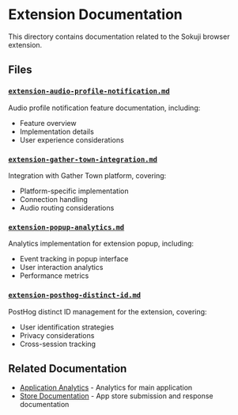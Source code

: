 # Extension Documentation

This directory contains documentation related to the Sokuji browser extension.

## Files

### [`extension-audio-profile-notification.md`](./extension-audio-profile-notification.md)
Audio profile notification feature documentation, including:
- Feature overview
- Implementation details
- User experience considerations

### [`extension-gather-town-integration.md`](./extension-gather-town-integration.md)
Integration with Gather Town platform, covering:
- Platform-specific implementation
- Connection handling
- Audio routing considerations

### [`extension-popup-analytics.md`](./extension-popup-analytics.md)
Analytics implementation for extension popup, including:
- Event tracking in popup interface
- User interaction analytics
- Performance metrics

### [`extension-posthog-distinct-id.md`](./extension-posthog-distinct-id.md)
PostHog distinct ID management for the extension, covering:
- User identification strategies
- Privacy considerations
- Cross-session tracking

## Related Documentation

- [Application Analytics](../app/) - Analytics for main application
- [Store Documentation](../store/) - App store submission and response documentation